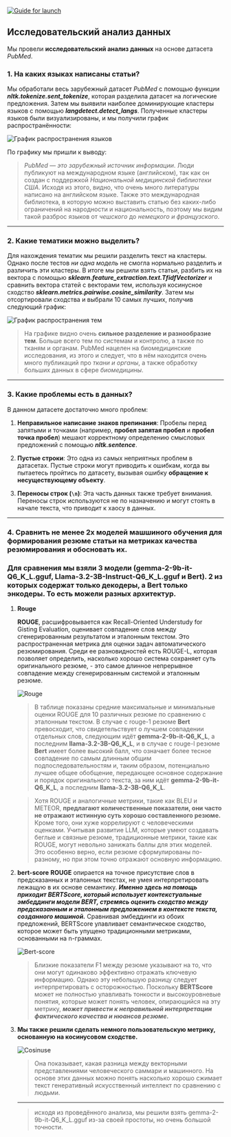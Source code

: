 [![Guide for launch](https://img.shields.io/badge/Guide-for_launch-5F9EA0.svg)](../guide_for_launch.md)

## Исследовательский анализ данных

Мы провели **исследовательский анализ данных** на основе датасета *PubMed*.

### 1. На каких языках написаны статьи?

Мы обработали весь зарубежный датасет _PubMed_ с помощью функции ___nltk.tokenize.sent_tokenize___, которая разделила датасет на логические предложения. Затем мы выявили наиболее доминирующие кластеры языков с помощью ___langdetect.detect_langs___. Полученные кластеры языков были визуализированы, и мы получили график распространённости:

![График распространения языков](Language.png)

По графику мы пришли к выводу:

> *PubMed — это зарубежный источник информации*. Люди публикуют на международном языке (английском), так как он создан с поддержкой *Национальной медицинской библиотеки США*. Исходя из этого, видно, что очень много литературы написано на английском языке. Также это международная библиотека, в которую можно выставить статью без каких-либо ограничений на народности и национальность, поэтому мы видим такой разброс языков от *чешского* до *немецкого и французского*.

---

### 2. Какие тематики можно выделить?

Для нахождения тематик мы решили разделить текст на кластеры. Однако после тестов *ни одна модель* не смогла нормально разделить и различить эти кластеры. В итоге мы решили взять статьи, разбить их на вектора с помощью ___sklearn.feature_extraction.text.TfidfVectorizer___ и сравнить вектора статей с векторами тем, используя косинусное сходство ___sklearn.metrics.pairwise.cosine_similarity___. Затем мы отсортировали сходства и выбрали 10 самых лучших, получив следующий график:

![График распространения тем](Theme.png)

> На графике видно очень **сильное разделение и разнообразие тем**. Больше всего тем по системам и контролю, а также по тканям и органам. PubMed нацелен на биомедицинские исследования, из этого и следует, что в нём находится очень много публикаций про *ткани и органы*, а также обработку больших данных в сфере *биомедицины*.

---

### 3. Какие проблемы есть в данных?

В данном датасете достаточно много проблем:

1. **Неправильное написание знаков препинания**: Пробелы перед запятыми и точками (например, **пробел запятая пробел** и **пробел точка пробел**) мешают корректному определению смысловых предложений с помощью ___nltk.sentence___.

2. **Пустые строки**: Это одна из самых неприятных проблем в датасетах. Пустые строки могут приводить к ошибкам, когда вы пытаетесь пройтись по датасету, вызывая ошибку **обращение к несуществующему объекту**.

3. **Переносы строк (`\n`)**: Эта часть данных также требует внимания. Переносы строк используются не по назначению и могут стоять в начале текста, что приводит к хаосу в данных.

---


### 4. Сравнить не менее 2х моделей машшиного обучения для формирования резюме статьи на метриках качества резюмирования и обосновать их.
   ### Для сравнения мы взяли 3 модели (gemma-2-9b-it-Q6_K_L.gguf, Llama-3.2-3B-Instruct-Q6_K_L.gguf и Bert). 2 из которых содержат только декодеры, а Bert только энкодеры. То есть можели разных архитектур.

   1. **Rouge**
     
      **ROUGE**, расшифровывается как Recall-Oriented Understudy for Gisting Evaluation, оценивает совпадение слов между сгенерированным результатом и эталонным текстом. Это распространенная метрика для оценки задач автоматического резюмирования. Среди ее разновидностей есть ROUGE-L, которая позволяет определить, насколько хорошо система сохраняет суть оригинального резюме, - это самое длинное непрерывное совпадение между сгенерированным системой и эталонным резюме.

      ![Rouge](Rouge.png)

      > В таблице показаны средние максимальные и минимальные оценки ROUGE для 10 различных резюме по сравнению с эталонным текстом. В случае с rouge-1 резюме **Bert** превосходит, что свидетельствует о лучшем совпадении отдельных слов, следующим идёт **gemma-2-9b-it-Q6_K_L**, а последним **llama-3.2-3B-Q6_K_L**, и в случае с rouge-l резюме **Bert** имеет более высокий балл, что означает более тесное совпадение по самым длинным общим подпоследовательностям и, таким образом, потенциально лучшее общее обобщение, передающее основное содержание и порядок оригинального текста, за ним идёт **gemma-2-9b-it-Q6_K_L**, а последним **llama-3.2-3B-Q6_K_L**.
      
      > Хотя ROUGE и аналогичные метрики, такие как BLEU и METEOR, __предлагают количественные показатели, они часто не отражают истинную суть хорошо составленного резюме.__ Кроме того, они хуже коррелируют с человеческими оценками. Учитывая развитие LLM, которые умеют создавать беглые и связные резюме, традиционные метрики, такие как ROUGE, могут невольно занижать баллы для этих моделей. Это особенно верно, если резюме сформулированы по-разному, но при этом точно отражают основную информацию.



   2. **bert-score**
      **ROUGE** опирается на точное присутствие слов в предсказанных и эталонных текстах, не умея интерпретировать лежащую в их основе семантику. ___Именно здесь на помощь приходит BERTScore, который использует контекстуальные эмбеддинги модели BERT, стремясь оценить сходство между предсказанным и эталонным предложением в контексте текста, созданного машиной.___
      Сравнивая эмбеддинги из обоих предложений, BERTScore улавливает семантическое сходство, которое может быть упущено традиционными метриками, основанными на n-граммах.
      
      ![Bert-score](Bert.png)

      > Близкие показатели F1 между резюме указывают на то, что они могут одинаково эффективно отражать ключевую информацию. Однако эту небольшую разницу следует интерпретировать с осторожностью. Поскольку **BERTScore** может не полностью улавливать тонкости и высокоуровневые понятия, которые может понять человек, опирающийся на эту метрику, ___может привести к неправильной интерпретации фактического качества и нюансов резюме.___



   3. **Мы также решили сделать немного пользовательскую метрику, основанную на косинусовом сходстве.**

      ![Cosinuse](Cosinuse.png)
      > Она показывает, какая разница между векторными представлениями человеческого саммари и машинного. На основе этих данных можно понять насколько хорошо сжимает текст генеративный искусственный интеллект по сравнению с людьми.
      ---
      > исходя из проведённого анализа, мы решили взять gemma-2-9b-it-Q6_K_L.gguf из-за своей простоты, но очень большой точности.
